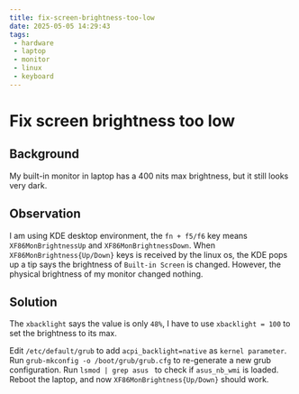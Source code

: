 ```yaml
---
title: fix-screen-brightness-too-low
date: 2025-05-05 14:29:43
tags:
 - hardware
 - laptop
 - monitor
 - linux
 - keyboard
---
```


# Fix screen brightness too low

## Background
My built-in monitor in laptop has a 400 nits max brightness, but it still looks very dark.


## Observation
I am using KDE desktop environment, the `fn + f5/f6` key means `XF86MonBrightnessUp` and `XF86MonBrightnessDown`.
When `XF86MonBrightness{Up/Down}` keys is received by the linux os, the KDE pops up a tip says the brightness of `Built-in Screen` is changed.
However, the physical brightness of my monitor changed nothing.

## Solution
The `xbacklight` says the value is only `48%`, I have to use `xbacklight = 100` to set the brightness to its max.

Edit `/etc/default/grub` to add `acpi_backlight=native` as `kernel parameter`.
Run `grub-mkconfig -o /boot/grub/grub.cfg` to re-generate a new grub configuration.
Run `lsmod | grep asus ` to check if `asus_nb_wmi` is loaded.
Reboot the laptop, and now `XF86MonBrightness{Up/Down}` should work.

